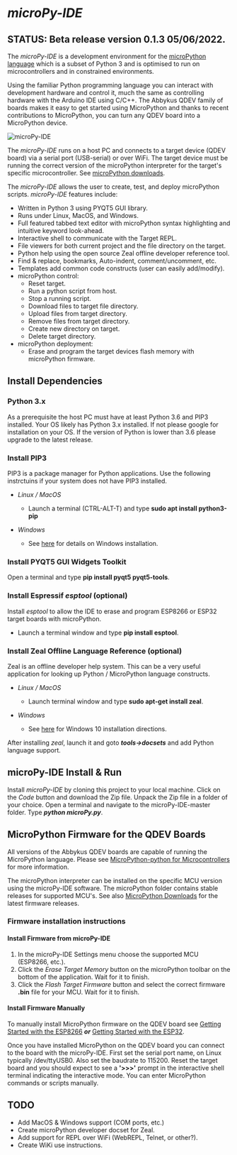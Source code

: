 # ***microPy-IDE***

## STATUS: Beta release version 0.1.3 05/06/2022.

The *microPy-IDE* is a development environment for the [microPython language](https://micropython.org/) which is a subset of Python 3 and is optimised to run on microcontrollers and in constrained environments. 

Using the familiar Python programming language you can interact with development hardware and control it, much the same as controlling hardware with the Arduino IDE using C/C++. The Abbykus QDEV family of boards makes it easy to get started using MicroPython and thanks to recent contributions to MicroPython, you can turn any QDEV board into a MicroPython device.

![microPy-IDE](https://user-images.githubusercontent.com/99380815/164956938-f6c2bf28-fce5-47aa-aed9-46462f1c6e61.png)

The *microPy-IDE* runs on a host PC and connects to a target device (QDEV board) via a serial port (USB-serial) or over WiFi. The target device must be running the correct version of the microPython interpreter for the target's specific microcontroller. See [microPython downloads](https://micropython.org/download/).

The *microPy-IDE* allows the user to create, test, and deploy microPython scripts. *microPy-IDE* features include:
- Written in Python 3 using PYQT5 GUI library.
- Runs under Linux, MacOS, and Windows.
- Full featured tabbed text editor with microPython syntax highlighting and intuitive keyword look-ahead.
- Interactive shell to communicate with the Target REPL.
- File viewers for both current project and the file directory on the target.
- Python help using the open source Zeal offline developer reference tool.
- Find & replace, bookmarks, Auto-indent, comment/uncomment, etc.
- Templates add common code constructs (user can easily add/modify).
- microPython control:
  - Reset target.
  - Run a python script from host.
  - Stop a running script.
  - Download files to target file directory.
  - Upload files from target directory.
  - Remove files from target directory.
  - Create new directory on target.
  - Delete target directory.
- microPython deployment:
  - Erase and program the target devices flash memory with microPython firmware.

## Install Dependencies

### Python 3.x
As a prerequisite the host PC must have at least Python 3.6 and PIP3 installed. 
Your OS likely has Python 3.x installed. If not please google for installation on your OS.
If the version of Python is lower than 3.6 please upgrade to the latest release.

### Install PIP3
PIP3 is a package manager for Python applications. Use the following instrctuins if your system does not have PIP3 installed.
- *Linux / MacOS*
  - Launch a terminal (CTRL-ALT-T) and type **sudo apt install python3-pip**

- *Windows*
  - See [here](https://stackoverflow.com/questions/70727436/how-to-install-pip3-on-windows-10) for details on Windows installation.

### Install PYQT5 GUI Widgets Toolkit
Open a terminal and type **pip install pyqt5 pyqt5-tools**.

### Install Espressif *esptool* (optional)
Install *esptool* to allow the IDE to erase and program ESP8266 or ESP32 target boards with microPython. 

- Launch a terminal window and type **pip install esptool**.

### Install Zeal Offline Language Reference (optional)
Zeal is an offline developer help system. This can be a very useful application for looking up Python / MicroPython language constructs.
- *Linux / MacOS*
  - Launch terminal window and type **sudo apt-get install zeal**.

- *Windows*
  - See [here](https://zealdocs.org/download.html) for Windows 10 installation directions.

After installing *zeal*, launch it and goto ***tools->docsets*** and add Python language support.

## microPy-IDE Install & Run
Install *microPy-IDE* by cloning this project to your local machine. Click on the *Code* button and download the Zip file.
Unpack the Zip file in a folder of your choice.
Open a terminal and navigate to the microPy-IDE-master folder.
Type ***python microPy.py***.

## MicroPython Firmware for the QDEV Boards
All versions of the Abbykus QDEV boards are capable of running the MicroPython language. 
Please see [MicroPython-python for Microcontrollers](https://micropython.org/) for more information.

The microPython interpreter can be installed on the specific MCU version using the microPy-IDE software. 
The microPython folder contains stable releases for supported MCU's. See also [MicroPython Downloads](https://micropython.org/download/) for the latest firmware releases.

### Firmware installation instructions

#### Install Firmware from microPy-IDE
1) In the microPy-IDE Settings menu choose the supported MCU (ESP8266, etc.).
2) Click the *Erase Target Memory* button on the microPython toolbar on the bottom of the application. Wait for it to finish.
3) Click the *Flash Target Firmware* button and select the correct firmware **.bin** file for your MCU. Wait for it to finish.

#### Install Firmware Manually
To manually install MicroPython firmware on the QDEV board see [Getting Started with the ESP8266](https://docs.micropython.org/en/latest/esp8266/tutorial/intro.html#intro) ***or*** [Getting Started with the ESP32](https://docs.micropython.org/en/latest/esp32/tutorial/intro.html#esp32-intro).

Once you have installed MicroPython on the QDEV board you can connect to the board with the microPy-IDE. 
First set the serial port name, on Linux typically /dev/ttyUSB0. Also set the baudrate to 115200.
Reset the target board and you should expect to see a **'>>>'** prompt in the interactive shell terminal indicating the interactive mode. You can enter MicroPython commands or scripts manually.

## TODO
- Add MacOS & Windows support (COM ports, etc.)
- Create microPython developer docset for Zeal.
- Add support for REPL over WiFi (WebREPL, Telnet, or other?).
- Create WiKi use instructions.






